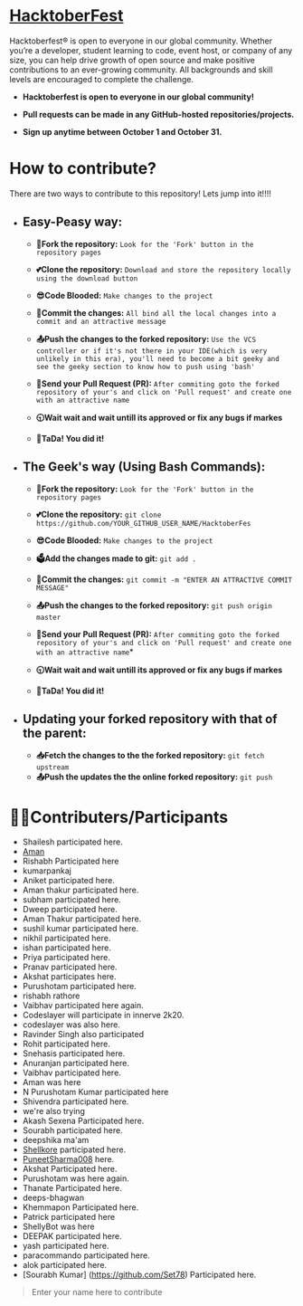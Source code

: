 # [HacktoberFest](https://hacktoberfest.digitalocean.com/)

Hacktoberfest® is open to everyone in our global community. Whether you’re a developer, student learning to code, event host, or company of any size, you can help drive growth of open source and make positive contributions to an ever-growing community. All backgrounds and skill levels are encouraged to complete the challenge.

- **Hacktoberfest is open to everyone in our global community!**

- **Pull requests can be made in any GitHub-hosted repositories/projects.**

- **Sign up anytime between October 1 and October 31.**

# How to contribute?

There are two ways to contribute to this repository! Lets jump into it!!!!

- ## Easy-Peasy way:
  
  - **🍴Fork the repository:**  `Look for the 'Fork' button in the repository pages`
  
  - **💕Clone the repository:**  `Download and store the repository locally using the download button`
  
  - **😎Code Blooded:**  `Make changes to the project`
  
  - **📝Commit the changes:** `All bind all the local changes into a commit and an attractive message`
  
  - **📤Push the changes to the forked repository:** `Use the VCS controller or if it's not there in your IDE(which is very unlikely in this era), you'll need to become a bit geeky and see the geeky section to know how to push using 'bash'`
  
  - **🙏Send your Pull Request (PR):** `After commiting goto the forked repository of your's and click on 'Pull request' and create one with an attractive name`
  
  - **🕤Wait wait and wait untill its approved or fix any bugs if markes**
  
  - **🎉TaDa! You did it!**
  
- ## The Geek's way (Using Bash Commands):
  
   - **🍴Fork the repository:** `Look for the 'Fork' button in the repository pages`
   
   - **💕Clone the repository:** `git clone https://github.com/YOUR_GITHUB_USER_NAME/HacktoberFes`
   
   - **😎Code Blooded:**  `Make changes to the project`
   
   - **🗳Add the changes made to git:** `git add .`
   
   - **📝Commit the changes:** `git commit -m "ENTER AN ATTRACTIVE COMMIT MESSAGE"`
   
   - **📤Push the changes to the forked repository:** `git push origin master`
   
   - **🙏Send your Pull Request (PR):** `After commiting goto the forked repository of your's and click on 'Pull request' and create one with an attractive name`*
   
   - **🕤Wait wait and wait untill its approved or fix any bugs if markes**
   - **🎉TaDa! You did it!**
   
- ## Updating your forked repository with that of the parent:
  - **📥Fetch the changes to the the forked repository:** `git fetch upstream`
  - **📤Push the updates the the online forked repository:** `git push`

# 👨‍💻Contributers/Participants
- Shailesh participated here.
- [Aman](http://www.github.com/amannirala13)
- Rishabh Participated here
- kumarpankaj
- Aniket participated here.
- Aman thakur participated here.
- subham participated here.
- Dweep participated here.
- Aman Thakur participated here.
- sushil kumar participated here.
- nikhil participated here.
- ishan participated here.
- Priya participated here.
- Pranav participated here.
- Akshat participates here.
- Purushotam participated here.
- rishabh rathore
- Vaibhav participated here again.
- Codeslayer will participate in innerve 2k20.
- codeslayer was also here.
- Ravinder Singh also participated
- Rohit participated here.
- Snehasis participated here.
- Anuranjan participated here.
- Vaibhav participated here.
- Aman was here
- N Purushotam Kumar participated here
- Shivendra participated here.
- we're also trying
- Akash Sexena Participated here.
- Sourabh participated here.
- deepshika ma'am
- [Shellkore](http://www.github.com/shellkore) participated here.
- [PuneetSharma008](http://www.github.com/PuneetSharma008) here.
- Akshat Participated here.
- Purushotam was here again.
- Thanate Participated here.
- deeps-bhagwan
- Khemmapon Participated here.
- Patrick participated here
- ShellyBot was here
- DEEPAK participated here.
- yash participated here.
- paracommando participated here.
- alok participated here.
- [Sourabh Kumar] (https://github.com/Set78) Participated here.

> Enter your name here to contribute
